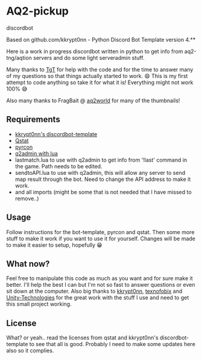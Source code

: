 # AQ2-pickup
 discordbot

Based on github.com/kkrypt0nn - Python Discord Bot Template version 4.**

Here is a work in progress discordbot written in python to get info from aq2-tng/aqtion servers and do some light serveradmin stuff.

Many thanks to [TgT](https://github.com/m4son/) for help with the code and for the time to answer many of my questions so that things actually started to work. 😄
This is my first attempt to code anything so take it for what it is! Everything might not work 100% 😅

Also many thanks to FragBait @ [aq2world](https://discord.aq2world.com) for many of the thumbnails!

## Requirements

* [kkrypt0nn's discordbot-template](https://github.com/kkrypt0nn/Python-Discord-Bot-Template/) 
* [Qstat](https://github.com/Unity-Technologies/qstat/)
* [pyrcon](https://github.com/texnofobix/pyrcon/)
* [q2admin with lua](https://github.com/actionquake/q2admin/tree/aqtion)
* lastmatch.lua to use with q2admin to get info from '!last' command in the game. Path needs to be edited.
* sendtoAPI.lua to use with q2admin, this will allow any server to send map result through the bot. Need to change the API address to make it work. 
* and all imports (might be some that is not needed that I have missed to remove..)

## Usage
Follow instructions for the bot-template, pyrcon and qstat. Then some more stuff to make it work if you want to use it for yourself. Changes will be made to make it easier to setup, hopefully 😁

## What now?
Feel free to manipulate this code as much as you want and for sure make it better. I'll help the best I can but I'm not so fast to answer questions or even sit down at the computer.
Also big thanks to [kkrypt0nn](https://github.com/kkrypt0nn/), [texnofobix](https://github.com/texnofobix/) and [Unity-Technologies](https://github.com/Unity-Technologies/) for the great work with the stuff I use and need to get this small project working.

## License
What? or yeah.. read the licenses from qstat and kkrypt0nn's discordbot-template to see that all is good. Probably I need to make some updates here also so it complies.
